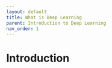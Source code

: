 ```yaml
---
layout: default
title: What is Deep Learning
parent: Introduction to Deep Learning
nav_order: 1
---
```


# Introduction

